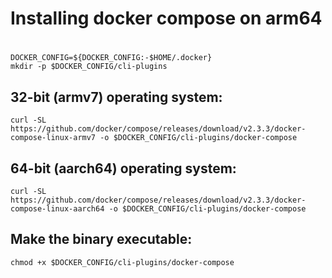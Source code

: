 # Installing docker compose on arm64
# 
```
DOCKER_CONFIG=${DOCKER_CONFIG:-$HOME/.docker}
mkdir -p $DOCKER_CONFIG/cli-plugins
```
## 32-bit (armv7) operating system:
```
curl -SL https://github.com/docker/compose/releases/download/v2.3.3/docker-compose-linux-armv7 -o $DOCKER_CONFIG/cli-plugins/docker-compose
```
## 64-bit (aarch64) operating system:
```
curl -SL https://github.com/docker/compose/releases/download/v2.3.3/docker-compose-linux-aarch64 -o $DOCKER_CONFIG/cli-plugins/docker-compose
```
## Make the binary executable:
```
chmod +x $DOCKER_CONFIG/cli-plugins/docker-compose
```